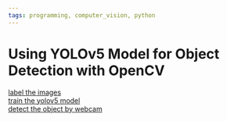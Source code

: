```yaml
---
tags: programming, computer_vision, python
---
```

# Using YOLOv5 Model for Object Detection with OpenCV

[label the images](https://roboflow.com/)   
[train the yolov5 model](https://colab.research.google.com/github/roboflow-ai/yolov5-custom-training-tutorial/blob/main/yolov5-custom-training.ipynb#scrollTo=eaFNnxLJbq4J)   
[detect the object by webcam](https://www.youtube.com/watch?v=KQKwXga_uTM)